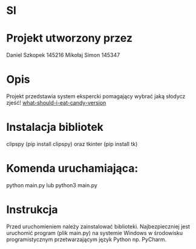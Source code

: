# SI
# Projekt utworzony przez
Daniel Szkopek 145216
Mikołaj Simon 145347
# Opis
Projekt przedstawia system ekspercki pomagający wybrać jaką słodycz zjeść!
[what-should-i-eat-candy-version](https://user-images.githubusercontent.com/72661992/146793511-cc1177cc-8fb8-4a1b-b5b5-9df22a6efb42.jpg)
# Instalacja bibliotek
clipspy (pip install clipspy) oraz tkinter (pip install tk)
# Komenda uruchamiająca: 
python main.py lub python3 main.py
# Instrukcja
Przed uruchomieniem należy zainstalować biblioteki. Najbezpieczniej jest uruchomić program (plik main.py) na systemie Windows w środowisku programistycznym przetwarzającym język Python np. PyCharm.
